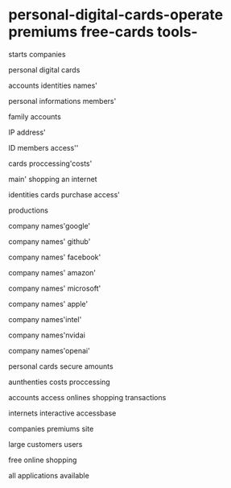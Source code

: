 # personal-digital-cards-operate premiums free-cards tools-
starts companies 

personal digital cards




accounts identities names'

personal informations members'

 
family accounts 

IP address' 

ID members access''

cards proccessing'costs'

main' shopping an internet 

identities cards purchase access'

productions

company names'google'

company names' github'

company names' facebook'

company names' amazon'

company names' microsoft'

company names' apple'

company names'intel'

company names'nvidai 

company names'openai'

personal cards secure amounts  

aunthenties costs proccessing

accounts access onlines shopping transactions

internets interactive accessbase 

companies premiums site 

large customers users 

free online shopping

all applications available


